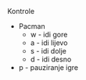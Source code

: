 Kontrole  
- Pacman  
  - w - idi gore  
  - a - idi lijevo  
  - s - idi dolje  
  - d - idi desno  
- p - pauziranje igre  
